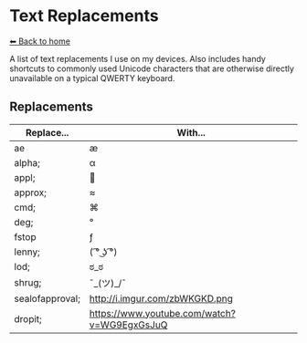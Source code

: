 # Text Replacements

[⬅ Back to home](README.md)

A list of text replacements I use on my devices. Also includes handy shortcuts to commonly used Unicode characters that are otherwise directly unavailable on a typical QWERTY keyboard.

## Replacements

| Replace...        | With...                                       |
| ----------------- | --------------------------------------------- |
| ae                | æ                                             |
| alpha;            | α                                             |
| appl;             |                                              |
| approx;           | ≈                                             |
| cmd;              | ⌘                                             |
| deg;              | °                                             |
| fstop             | ƒ                                             |
| lenny;            | ( ͡° ͜ʖ ͡°)                                   |
| lod;              | ಠ_ಠ                                           |
| shrug;            | ¯\_(ツ)_/¯                                     |
| sealofapproval;   | http://i.imgur.com/zbWKGKD.png                |
| dropit;           | https://www.youtube.com/watch?v=WG9EgxGsJuQ   |
